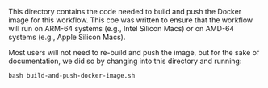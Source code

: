 This directory contains the code needed to build and push the Docker image for this workflow. This coe was written to ensure that the workflow will run on ARM-64 systems (e.g., Intel Silicon Macs) or on AMD-64 systems (e.g., Apple Silicon Macs).

Most users will not need to re-build and push the image, but for the sake of documentation, we did so by changing into this directory and running:

```
bash build-and-push-docker-image.sh
```
